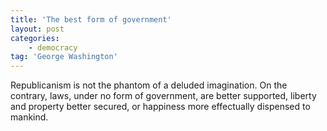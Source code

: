 ```yaml
---
title: 'The best form of government'
layout: post
categories:
    - democracy
tag: 'George Washington'
---
```


Republicanism is not the phantom of a deluded imagination. On the contrary, laws, under no form of government, are better supported, liberty and property better secured, or happiness more effectually dispensed to mankind.
